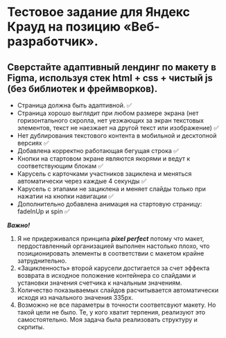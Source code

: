 # Тестовое задание для Яндекс Крауд на позицию «Веб-разработчик».

## Сверстайте адаптивный лендинг по макету в Figma, используя стек html + css + чистый js (без библиотек и фреймворков).

* Страница должна быть адаптивной. ✅
* Страница хорошо выглядит при любом размере экрана (нет горизонтального скролла, нет уезжающих за экран текстовых элементов, текст не наезжает на другой текст или изображение) ✅
* Нет дублирования текстового контента в мобильной и десктопной версиях ✅
* Добавлена корректно работающая бегущая строка ✅
* Кнопки на стартовом экране являются якорями и ведут к соответствующим блокам ✅
* Карусель с карточками участников зациклена и меняться автоматически через каждые 4 секунды ✅
* Карусель с этапами не зациклена и меняет слайды только при нажатии на кнопки навигации ✅
* Дополнительно добавлена анимация на стартовую страницу: fadeInUp и spin ✅

***Важно!***
1. Я не придерживался принципа **_pixel perfect_** потому что макет, пердоставленный организацией выполнен настолько плохо, что позиционировать элементы в соответствии с макетом крайне затруднительно.
2. «Зацикленность» второй карусели достигается за счет эффекта возврата в исходное положение контейнера со слайдами и установки значения счетчика к начальным значениям.
3. Количество показываемых слайдов расчитывается автоматически исходя из начального значения 335px.
4. Возможно не все параметры в точности соответсвуют макету. Но такой цели не было. Те, у кого хватит терпения, реализуют это самостоятельно. Моя задача была реализовать структуру и скрпиты.
    
